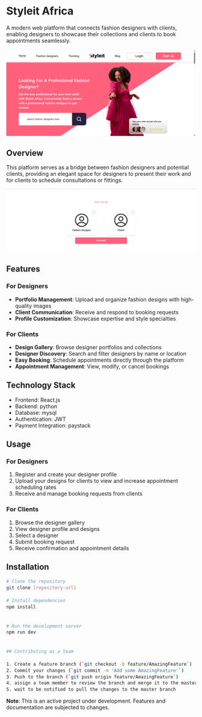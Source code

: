 # Styleit Africa

A modern web platform that connects fashion designers with clients, enabling designers to showcase their collections and clients to book appointments seamlessly.

![description](src/images/home_description.png)

## Overview

This platform serves as a bridge between fashion designers and potential clients, providing an elegant space for designers to present their work and for clients to schedule consultations or fittings.

![join us](src/images/join.png)
## Features

### For Designers
- **Portfolio Management**: Upload and organize fashion designs with high-quality images
- **Client Communication**: Receive and respond to booking requests
- **Profile Customization**: Showcase expertise and style specialties
### For Clients
- **Design Gallery**: Browse designer portfolios and collections
- **Designer Discovery**: Search and filter designers by name or location
- **Easy Booking**: Schedule appointments directly through the platform
- **Appointment Management**: View, modify, or cancel bookings

## Technology Stack

- Frontend: React.js 
- Backend: python
- Database: mysql
- Authentication: JWT
- Payment Integration: paystack

## Usage

### For Designers
1. Register and create your designer profile
2. Upload your designs for clients to view and increase appointment scheduling rates
4. Receive and manage booking requests from clients

### For Clients
1. Browse the designer gallery
2. View designer profile and designs
3. Select a designer 
4. Submit booking request
5. Receive confirmation and appointment details



## Installation

```bash
# Clone the repository
git clone [repository-url]

# Install dependencies
npm install


# Run the development server
npm run dev


## Contributing as a team

1. Create a feature branch (`git checkout -b feature/AmazingFeature`)
2. Commit your changes (`git commit -m 'Add some AmazingFeature'`)
3. Push to the branch (`git push origin feature/AmazingFeature`)
4. assign a team member to review the branch and merge it to the master branch
5. wait to be notified to pull the changes to the master branch 

```
**Note**: This is an active project under development. Features and documentation are subjected to changes.